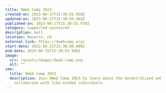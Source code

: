 ```yaml
---
title: DWeb Camp 2023
created-on: 2023-06-27T15:30:55.950Z
updated-on: 2023-06-27T15:30:55.964Z
published-on: 2023-06-27T15:30:55.978Z
category: supported-sponsored
description: null
location: Navarro, CA
external-link: https://dwebcamp.org/
start-date: 2023-06-21T15:30:00.000Z
end-date: 2023-06-25T15:30:55.996Z
image:
  src: /assets/images/dweb-camp.png
  alt: ""
seo:
  title: DWeb Camp 2023
  description: Join DWeb Camp 2023 to learn about the decentralized web and
    collaborate with like-minded individuals.
---
```

